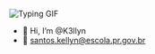 
 <!---
K3llyn/K3llyn é um repositório ✨ especial ✨ porque seu `K3llyn/K3llyn é um repositório especial: README.mdaparecerá no seu perf README.md` (este arquivo) aparece no seu perfil do GitHub.
Você pode clicar no link Visualizar para dar uma olhada nas suas alterações.
--->
![Typing GIF](https://tenor.com/pt-BR/view/cat-annoyed-annoyed-face-upset-look-at-us-gif-21260676)
- 👋 Hi, I’m @K3llyn
- 👀 santos.kellyn@escola.pr.gov.br


